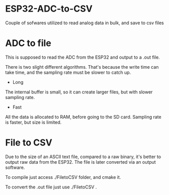 # ESP32-ADC-to-CSV
Couple of sofwares utilized to read analog data in bulk, and save to csv files

# ADC to file

This is supposed to read the ADC from the ESP32 and output to a .out file. 

There is two slight different algorithms. That's because the write time can take time, and the sampling rate must be slower to catch up.

- Long

The internal buffer is small, so it can create larger files, but with slower sampling rate.

- Fast

All the data is allocated to RAM, before going to the SD card. Sampling rate is faster, but size is limited.

# File to CSV

Due to the size of an ASCII text file, compared to a raw binary, it's better to output raw data from the ESP32. The file is later converted via an output software.

To compile just access ./FiletoCSV folder, and cmake it.

To convert the .out file just use ./FiletoCSV <outfileName>.

